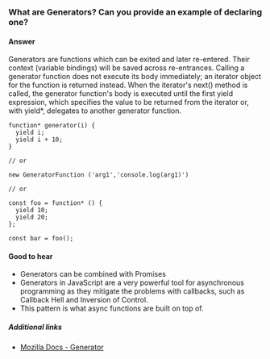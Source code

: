 ### What are Generators? Can you provide an example of declaring one?

#### Answer

Generators are functions which can be exited and later re-entered. Their context (variable bindings) will be saved across re-entrances.
Calling a generator function does not execute its body immediately; an iterator object for the function is returned instead. When the iterator's next() method is called, the generator function's body is executed until the first yield expression, which specifies the value to be returned from the iterator or, with yield*, delegates to another generator function.

```
function* generator(i) {
  yield i;
  yield i + 10;
}

// or

new GeneratorFunction ('arg1','console.log(arg1)')

// or

const foo = function* () {
  yield 10;
  yield 20;
};

const bar = foo();
```

#### Good to hear

* Generators can be combined with Promises
* Generators in JavaScript are a very powerful tool for asynchronous programming as they mitigate the problems with callbacks, such as Callback Hell and Inversion of Control. 
* This pattern is what async functions are built on top of.

##### Additional links

<!-- Whenever possible, link a more detailed explanation. -->

* [Mozilla Docs - Generator](https://developer.mozilla.org/en-US/docs/Web/JavaScript/Reference/Global_Objects/Generator**)

<!-- tags: (javascript) -->

<!-- expertise: (2) -->
